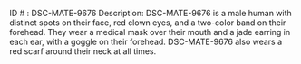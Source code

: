 ID # : DSC-MATE-9676
Description: DSC-MATE-9676 is a male human with distinct spots on their face, red clown eyes, and a two-color band on their forehead. They wear a medical mask over their mouth and a jade earring in each ear, with a goggle on their forehead. DSC-MATE-9676 also wears a red scarf around their neck at all times.